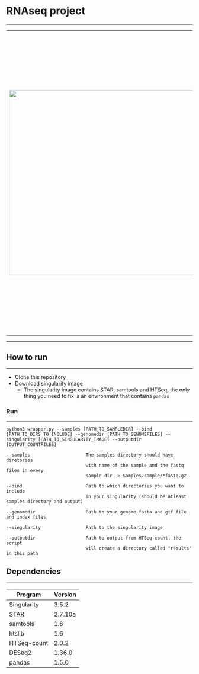 # RNAseq project

___

|||
|---|---|  
|<img style="float: right;" src="https://user-images.githubusercontent.com/42669709/199463366-7233de42-27a2-4e0c-88d0-307d0422445d.svg" width="500" height="500">| 1. Starting with alignment of fastq files <br/> - [STAR](https://github.com/alexdobin/STAR) <br/> 2. Index bam files by using samtools <br/> - [samtools](http://www.htslib.org/doc/samtools-sort.html) <br/> 3. Given a file with aligned sequencing reads and a list of <br/>  genomic features, count how many reads map to each feature. <br/> - [HTSeq-count](https://htseq.readthedocs.io/en/release_0.11.1/count.html) <br/> 4. Merging count files from HTSeq count to one big matrix <br/>  5. Run DESeq2 using the `counts.txt` file from previous step <br/> - [DESeq2](https://genomebiology.biomedcentral.com/articles/10.1186/s13059-014-0550-8) |

___

## How to run
___
* Clone this repository
* Download singularity image
  - The singularity image contains STAR, samtools and HTSeq, the only thing you need to fix is an environment that contains `pandas` 

### Run
___
`python3 wrapper.py --samples [PATH_TO_SAMPLEDIR] --bind [PATH_TO_DIRS_TO_INCLUDE] --genomedir [PATH_TO_GENOMEFILES] --singularity [PATH_TO_SINGULARITY_IMAGE] --outputdir [OUTPUT_COUNTFILES]` 

```
--samples                     The samples directory should have diretories 
                              with name of the sample and the fastq files in every 
                              sample dir -> Samples/sample/*fastq.gz
                              
--bind                        Path to which directories you want to include 
                              in your singularity (should be atleast samples directory and output) 
                              
--genomedir                   Path to your genome fasta and gtf file and index files

--singularity                 Path to the singularity image

--outputdir                   Path to output from HTSeq-count, the script 
                              will create a directory called "results" in this path

```



## Dependencies
___

|Program|Version|
|--|--|
|Singularity|3.5.2|
|STAR|2.7.10a|
|samtools|1.6|
|htslib|1.6|
|HTSeq-count|2.0.2|
|DESeq2|1.36.0|
|pandas|1.5.0|
